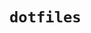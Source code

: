 <!-- SPDX-FileCopyrightText: 2019 Hristo Filaretov <h.filaretov@campus.tu-berlin.de> -->
<!-- SPDX-License-Identifier: MIT -->
# `dotfiles`
